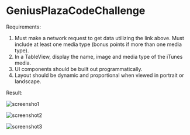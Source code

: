 # GeniusPlazaCodeChallenge


Requirements:
1. Must make a network request to get data utilizing the link above. Must include at least
one media type (bonus points if more than one media type).
2. In a TableView, display the name, image and media type of the iTunes media.
3. UI components should be built out programmatically.
4. Layout should be dynamic and proportional when viewed in portrait or landscape.

Result:

![screensho1](/Users/home/Desktop/Directory/Swift/GeniusPlazaCodeChallegnge/GeniusPlazaCodeChallenge/screeenshot1.png)

![screenshot2](/Users/home/Desktop/Directory/Swift/GeniusPlazaCodeChallegnge/GeniusPlazaCodeChallenge/screenshot2.png)

![screenshot3](/Users/home/Desktop/Directory/Swift/GeniusPlazaCodeChallegnge/GeniusPlazaCodeChallenge/screenshot3.png)
